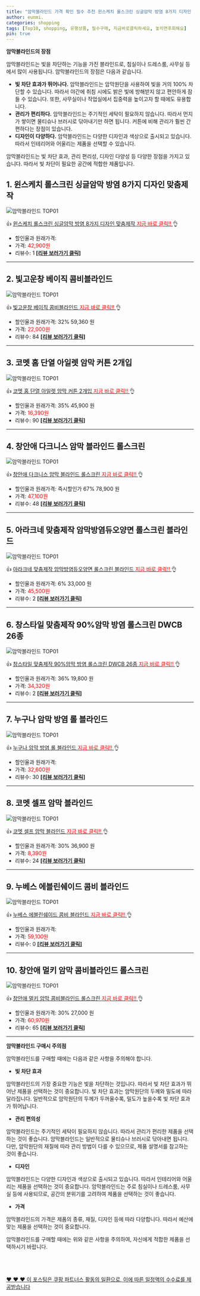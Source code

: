 ```yaml
---
title: "암막블라인드 가격 확인 필수 추천 윈스케치 롤스크린 싱글암막 방염 8가지 디자인 맞춤제작 비교 장점 구매가이드"
author: eunmi.
categories: shopping
tags: [Top10, shopping, 유행상품, 필수구매, 지금바로클릭하세요, 놓치면후회해요]
pin: true
---
```

**암막블라인드의 장점**

암막블라인드는 빛을 차단하는 기능을 가진 블라인드로, 침실이나 드레스룸, 사무실 등에서 많이 사용됩니다. 암막블라인드의 장점은 다음과 같습니다.

* **빛 차단 효과가 뛰어나다.** 암막블라인드는 암막원단을 사용하여 빛을 거의 100% 차단할 수 있습니다. 따라서 야간에 취침 시에도 밝은 빛에 방해받지 않고 편안하게 잠들 수 있습니다. 또한, 사무실이나 작업실에서 집중력을 높이고자 할 때에도 유용합니다.
* **관리가 편리하다.** 암막블라인드는 주기적인 세탁이 필요하지 않습니다. 따라서 먼지가 쌓이면 물티슈나 브러시로 닦아내기만 하면 됩니다. 커튼에 비해 관리가 훨씬 간편하다는 장점이 있습니다.
* **디자인이 다양하다.** 암막블라인드는 다양한 디자인과 색상으로 출시되고 있습니다. 따라서 인테리어와 어울리는 제품을 선택할 수 있습니다.

암막블라인드는 빛 차단 효과, 관리 편리성, 디자인 다양성 등 다양한 장점을 가지고 있습니다. 따라서 빛 차단이 필요한 공간에 적합한 제품입니다.

   

## 1. 윈스케치 롤스크린 싱글암막 방염 8가지 디자인 맞춤제작

![암막블라인드 TOP01](https://thumbnail7.coupangcdn.com/thumbnails/remote/230x230ex/image/vendor_inventory/cb71/66363ad1d692d4e749bd2e24dfa3fe80b4473a90f6109264cd0f5a73e6a8.jpg)


👍 [윈스케치 롤스크린 싱글암막 방염 8가지 디자인 맞춤제작 <font color=red> 지금 바로 클릭!! </font> ](https://link.coupang.com/re/AFFSDP?lptag=AF3617701&subid=GithubCoopas&pageKey=7408839225&traceid=V0-153&itemId=19191894529&vendorItemId=73740360993) 👌 


- 할인율과 원래가격: 
- 가격: <span style='color:red'>42,900원</span>
- 리뷰수: 1  [**[리뷰 보러가기 클릭]**](https://link.coupang.com/re/AFFSDP?lptag=AF3617701&subid=GithubCoopas&pageKey=7408839225&traceid=V0-153&itemId=19191894529&vendorItemId=73740360993)

---


   

## 2. 빛고운창 베이직 콤비블라인드

![암막블라인드 TOP01](https://thumbnail6.coupangcdn.com/thumbnails/remote/230x230ex/image/product/image/vendoritem/2019/06/10/3277073102/045a2b7c-2786-4f50-8231-c1897d86cbfa.jpg)


👍 [빛고운창 베이직 콤비블라인드 <font color=red> 지금 바로 클릭!! </font> ](https://link.coupang.com/re/AFFSDP?lptag=AF3617701&subid=GithubCoopas&pageKey=4570486&traceid=V0-153&itemId=132066420&vendorItemId=3277073102) 👌 


- 할인율과 원래가격: 32%  59,360   원
- 가격: <span style='color:red'>22,000원</span>
- 리뷰수: 84  [**[리뷰 보러가기 클릭]**](https://link.coupang.com/re/AFFSDP?lptag=AF3617701&subid=GithubCoopas&pageKey=4570486&traceid=V0-153&itemId=132066420&vendorItemId=3277073102)

---


   

## 3. 코멧 홈 단열 아일렛 암막 커튼 2개입

![암막블라인드 TOP01](https://thumbnail10.coupangcdn.com/thumbnails/remote/230x230ex/image/retail/images/5984019186736020-2cdd65c2-8146-4bf1-853b-f1d4a74fdb67.jpg)


👍 [코멧 홈 단열 아일렛 암막 커튼 2개입 <font color=red> 지금 바로 클릭!! </font> ](https://link.coupang.com/re/AFFSDP?lptag=AF3617701&subid=GithubCoopas&pageKey=6711426204&traceid=V0-153&itemId=15582502876&vendorItemId=84147368793) 👌 


- 할인율과 원래가격: 35%  45,900   원
- 가격: <span style='color:red'>16,390원</span>
- 리뷰수: 90  [**[리뷰 보러가기 클릭]**](https://link.coupang.com/re/AFFSDP?lptag=AF3617701&subid=GithubCoopas&pageKey=6711426204&traceid=V0-153&itemId=15582502876&vendorItemId=84147368793)

---


   

## 4. 창안애 다크니스 암막 블라인드 롤스크린

![암막블라인드 TOP01](https://thumbnail6.coupangcdn.com/thumbnails/remote/230x230ex/image/retail/images/5918558364351133-02527fff-3e08-4e68-ad00-1e2b5eb360dc.jpg)


👍 [창안애 다크니스 암막 블라인드 롤스크린 <font color=red> 지금 바로 클릭!! </font> ](https://link.coupang.com/re/AFFSDP?lptag=AF3617701&subid=GithubCoopas&pageKey=6778780752&traceid=V0-153&itemId=15934708960&vendorItemId=83141617231) 👌 


- 할인율과 원래가격: 즉시할인가 67%  78,900   원
- 가격: <span style='color:red'>47,100원</span>
- 리뷰수: 48  [**[리뷰 보러가기 클릭]**](https://link.coupang.com/re/AFFSDP?lptag=AF3617701&subid=GithubCoopas&pageKey=6778780752&traceid=V0-153&itemId=15934708960&vendorItemId=83141617231)

---


   

## 5. 아라크네 맞춤제작 암막방염듀오양면 롤스크린 블라인드

![암막블라인드 TOP01](https://thumbnail9.coupangcdn.com/thumbnails/remote/230x230ex/image/vendor_inventory/4faf/658b7afd948799abf2b0ae57db5765f80648043b14ee77c52afd20f7b455.jpg)


👍 [아라크네 맞춤제작 암막방염듀오양면 롤스크린 블라인드 <font color=red> 지금 바로 클릭!! </font> ](https://link.coupang.com/re/AFFSDP?lptag=AF3617701&subid=GithubCoopas&pageKey=1909283804&traceid=V0-153&itemId=3241918820&vendorItemId=71229106516) 👌 


- 할인율과 원래가격: 6%  33,000   원
- 가격: <span style='color:red'>45,500원</span>
- 리뷰수: 2  [**[리뷰 보러가기 클릭]**](https://link.coupang.com/re/AFFSDP?lptag=AF3617701&subid=GithubCoopas&pageKey=1909283804&traceid=V0-153&itemId=3241918820&vendorItemId=71229106516)

---


   

## 6. 창스타일 맞춤제작 90%암막 방염 롤스크린 DWCB 26종

![암막블라인드 TOP01](https://thumbnail8.coupangcdn.com/thumbnails/remote/230x230ex/image/vendor_inventory/efab/e2be68bf273ac4ca4a7cb578a336fab844cd89293e62c9009d7690ffca4b.jpg)


👍 [창스타일 맞춤제작 90%암막 방염 롤스크린 DWCB 26종 <font color=red> 지금 바로 클릭!! </font> ](https://link.coupang.com/re/AFFSDP?lptag=AF3617701&subid=GithubCoopas&pageKey=6283763222&traceid=V0-153&itemId=12915561022&vendorItemId=80180311907) 👌 


- 할인율과 원래가격: 36%  19,800   원
- 가격: <span style='color:red'>34,320원</span>
- 리뷰수: 2  [**[리뷰 보러가기 클릭]**](https://link.coupang.com/re/AFFSDP?lptag=AF3617701&subid=GithubCoopas&pageKey=6283763222&traceid=V0-153&itemId=12915561022&vendorItemId=80180311907)

---


   

## 7. 누구나 암막 방염 롤 블라인드

![암막블라인드 TOP01](https://thumbnail9.coupangcdn.com/thumbnails/remote/230x230ex/image/rs_quotation_api/vg68vexk/3a3fb889830e4730ae295125b1164a8c.jpg)


👍 [누구나 암막 방염 롤 블라인드 <font color=red> 지금 바로 클릭!! </font> ](https://link.coupang.com/re/AFFSDP?lptag=AF3617701&subid=GithubCoopas&pageKey=7183665949&traceid=V0-153&itemId=18122411715&vendorItemId=85273491628) 👌 


- 할인율과 원래가격: 
- 가격: <span style='color:red'>32,600원</span>
- 리뷰수: 30  [**[리뷰 보러가기 클릭]**](https://link.coupang.com/re/AFFSDP?lptag=AF3617701&subid=GithubCoopas&pageKey=7183665949&traceid=V0-153&itemId=18122411715&vendorItemId=85273491628)

---


   

## 8. 코멧 셀프 암막 블라인드

![암막블라인드 TOP01](https://thumbnail8.coupangcdn.com/thumbnails/remote/230x230ex/image/retail/images/376461206659308-430b49e8-ed1c-4a6c-b7e4-bf1f31f67301.jpg)


👍 [코멧 셀프 암막 블라인드 <font color=red> 지금 바로 클릭!! </font> ](https://link.coupang.com/re/AFFSDP?lptag=AF3617701&subid=GithubCoopas&pageKey=7297787187&traceid=V0-153&itemId=18667225932&vendorItemId=85801667898) 👌 


- 할인율과 원래가격: 30%  36,900   원
- 가격: <span style='color:red'>8,390원</span>
- 리뷰수: 24  [**[리뷰 보러가기 클릭]**](https://link.coupang.com/re/AFFSDP?lptag=AF3617701&subid=GithubCoopas&pageKey=7297787187&traceid=V0-153&itemId=18667225932&vendorItemId=85801667898)

---


   

## 9. 누베스 에블린쉐이드 콤비 블라인드

![암막블라인드 TOP01](https://thumbnail7.coupangcdn.com/thumbnails/remote/230x230ex/image/vendor_inventory/2af9/9001496f91b850472d1c446ce06db425c5cda05b2f3813ff73c856533d35.jpg)


👍 [누베스 에블린쉐이드 콤비 블라인드 <font color=red> 지금 바로 클릭!! </font> ](https://link.coupang.com/re/AFFSDP?lptag=AF3617701&subid=GithubCoopas&pageKey=7650953817&traceid=V0-153&itemId=20357222095&vendorItemId=80520495105) 👌 


- 할인율과 원래가격: 
- 가격: <span style='color:red'>59,100원</span>
- 리뷰수: 0  [**[리뷰 보러가기 클릭]**](https://link.coupang.com/re/AFFSDP?lptag=AF3617701&subid=GithubCoopas&pageKey=7650953817&traceid=V0-153&itemId=20357222095&vendorItemId=80520495105)

---


   

## 10. 창안애 멀키 암막 콤비블라인드 롤스크린

![암막블라인드 TOP01](https://thumbnail8.coupangcdn.com/thumbnails/remote/230x230ex/image/rs_quotation_api/fs55ojie/35a24215007143e9816f41406a9e8775.jpg)


👍 [창안애 멀키 암막 콤비블라인드 롤스크린 <font color=red> 지금 바로 클릭!! </font> ](https://link.coupang.com/re/AFFSDP?lptag=AF3617701&subid=GithubCoopas&pageKey=6778888460&traceid=V0-153&itemId=15934625175&vendorItemId=83141538114) 👌 


- 할인율과 원래가격: 30%  27,000   원
- 가격: <span style='color:red'>60,970원</span>
- 리뷰수: 65  [**[리뷰 보러가기 클릭]**](https://link.coupang.com/re/AFFSDP?lptag=AF3617701&subid=GithubCoopas&pageKey=6778888460&traceid=V0-153&itemId=15934625175&vendorItemId=83141538114)

---
**암막블라인드 구매시 주의점**

암막블라인드를 구매할 때에는 다음과 같은 사항을 주의해야 합니다.

* **빛 차단 효과**

암막블라인드의 가장 중요한 기능은 빛을 차단하는 것입니다. 따라서 빛 차단 효과가 뛰어난 제품을 선택하는 것이 중요합니다. 빛 차단 효과는 암막원단의 두께와 밀도에 따라 달라집니다. 일반적으로 암막원단의 두께가 두꺼울수록, 밀도가 높을수록 빛 차단 효과가 뛰어납니다.

* **관리 편의성**

암막블라인드는 주기적인 세탁이 필요하지 않습니다. 따라서 관리가 편리한 제품을 선택하는 것이 좋습니다. 암막블라인드는 일반적으로 물티슈나 브러시로 닦아내면 됩니다. 다만, 암막원단의 재질에 따라 관리 방법이 다를 수 있으므로, 제품 설명서를 참고하는 것이 좋습니다.

* **디자인**

암막블라인드는 다양한 디자인과 색상으로 출시되고 있습니다. 따라서 인테리어와 어울리는 제품을 선택하는 것이 중요합니다. 암막블라인드는 주로 침실이나 드레스룸, 사무실 등에 사용되므로, 공간의 분위기를 고려하여 제품을 선택하는 것이 좋습니다.

* **가격**

암막블라인드의 가격은 제품의 종류, 재질, 디자인 등에 따라 다양합니다. 따라서 예산에 맞는 제품을 선택하는 것이 중요합니다.

암막블라인드를 구매할 때에는 위와 같은 사항을 주의하여, 자신에게 적합한 제품을 선택하시기 바랍니다.<br><br><br><br><br> [ ❤ ❤ ❤ 이 포스팅은 쿠팡 파트너스 활동의 일환으로, 이에 따른 일정액의 수수료를 제공받습니다](https://link.coupang.com/a/bcEFyh)